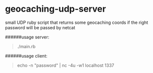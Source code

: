 # geocaching-udp-server
small UDP ruby script that returns some geocaching coords if the right password will be passed by netcat

######usage server:
>./main.rb

######usage client:
>echo -n "password" | nc -4u -w1 localhost 1337
